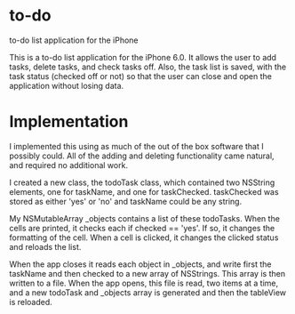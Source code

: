 to-do
=====

to-do list application for the iPhone

This is a to-do list application for the iPhone 6.0.  It allows the user to add tasks, delete tasks,
and check tasks off.  Also, the task list is saved, with the task status (checked off or not) so that
the user can close and open the application without losing data.  

Implementation
=====
I implemented this using as much of the out of the box software that I possibly could. All of the adding
and deleting functionality came natural, and required no additional work.

I created a new class, the todoTask class, which contained two NSString elements, one for taskName, and one
for taskChecked.  taskChecked was stored as either 'yes' or 'no' and taskName could be any string.  

My NSMutableArray _objects contains a list of these todoTasks.  When the cells are printed, it checks
each if checked == 'yes'.  If so, it changes the formatting of the cell.  When a cell is clicked, it changes
the clicked status and reloads the list.  

When the app closes it reads each object in _objects, and write first the taskName and then checked to a new 
array of NSStrings.  This array is then written to a file.  When the app opens, this file is read, two items at
a time, and a new todoTask and _objects array is generated and then the tableView is reloaded.
